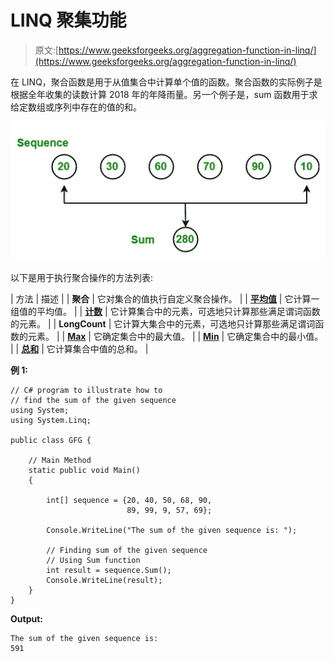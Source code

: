 # LINQ 聚集功能

> 原文:[https://www.geeksforgeeks.org/aggregation-function-in-linq/](https://www.geeksforgeeks.org/aggregation-function-in-linq/)

在 LINQ，聚合函数是用于从值集合中计算单个值的函数。聚合函数的实际例子是根据全年收集的读数计算 2018 年的年降雨量。另一个例子是，sum 函数用于求给定数组或序列中存在的值的和。

![](img/000f71c70b7f606418937b87c5ea4f21.png)

以下是用于执行聚合操作的方法列表:

| 方法 | 描述 |
| **聚合** | 它对集合的值执行自定义聚合操作。 |
| **[平均值](https://www.geeksforgeeks.org/linq-how-to-find-average-of-the-given-sequence/)** | 它计算一组值的平均值。 |
| **[计数](https://www.geeksforgeeks.org/count-the-number-of-element-present-in-the-sequence-in-linq/)** | 它计算集合中的元素，可选地只计算那些满足谓词函数的元素。 |
| **LongCount** | 它计算大集合中的元素，可选地只计算那些满足谓词函数的元素。 |
| **[Max](https://www.geeksforgeeks.org/linq-how-to-find-maximum-value-of-the-given-sequence/)** | 它确定集合中的最大值。 |
| **[Min](https://www.geeksforgeeks.org/linq-how-to-find-minimum-value-of-the-given-sequence/)** | 它确定集合中的最小值。 |
| **[总和](https://www.geeksforgeeks.org/linq-how-to-find-the-sum-of-the-given-sequence/)** | 它计算集合中值的总和。 |

**例 1:**

```
// C# program to illustrate how to
// find the sum of the given sequence
using System;
using System.Linq;

public class GFG {

    // Main Method
    static public void Main()
    {

        int[] sequence = {20, 40, 50, 68, 90, 
                          89, 99, 9, 57, 69};

        Console.WriteLine("The sum of the given sequence is: ");

        // Finding sum of the given sequence
        // Using Sum function
        int result = sequence.Sum();
        Console.WriteLine(result);
    }
}
```

**Output:**

```
The sum of the given sequence is: 
591

```
